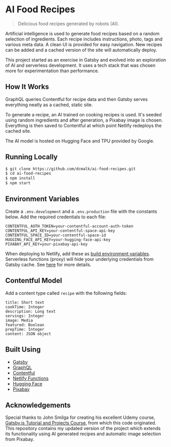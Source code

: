 # AI Food Recipes

> Delicious food recipes generated by robots (AI).

Artificial intelligence is used to generate food recipes based on a random selection of ingredients. Each recipe includes instructions, photo, tags and various meta data. A clean UI is provided for easy navigation. New recipes can be added and a cached version of the site will automatically deploy.

This project started as an exercise in Gatsby and evolved into an exploration of AI and serverless development. It uses a tech stack that was chosen more for experimentation than performance.

## How It Works

GraphQL queries Contentful for recipe data and then Gatsby serves everything neatly as a cached, static site.

To generate a recipe, an AI trained on cooking recipes is used. It's seeded using random ingredients and after generation, a Pixabay image is chosen. Everything is then saved to Contentful at which point Netlify redeploys the cached site.

The AI model is hosted on Hugging Face and TPU provided by Google.

## Running Locally

```bash
$ git clone https://github.com/dcmalk/ai-food-recipes.git
$ cd ai-food-recipes
$ npm install
$ npm start
```

## Environment Variables

Create a `.env.development` and a `.env.production` file with the constants below. Add the required credentials to each file:

```
CONTENTFUL_AUTH_TOKEN=your-contentful-account-auth-token
CONTENTFUL_API_KEY=your-contentful-space-api-key
CONTENTFUL_SPACE_ID=your-contentful-space-id
HUGGING_FACE_API_KEY=your-hugging-face-api-key
PIXABAY_API_KEY=your-pixabay-api-key
```

When deploying to Netlify, add these as [build environment variables](https://docs.netlify.com/configure-builds/environment-variables/). Serverless functions (proxy) will hide your underlying credentials from Gatsby cache. See [here](https://github.com/dcmalk/ai-food-recipes/pull/1) for more details.

## Contentful Model

Add a content type called `recipe` with the following fields:

```
title: Short text
cookTime: Integer
description: Long text
servings: Integer
image: Media
featured: Boolean
prepTime: Integer
content: JSON object
```

## Built Using

- [Gatsby](https://www.gatsbyjs.com/)
- [GraphQL](https://graphql.org/)
- [Contentful](https://www.contentful.com/)
- [Netlify Functions](https://www.netlify.com/products/functions/)
- [Hugging Face](https://huggingface.co/)
- [Pixabay](https://pixabay.com/)

## Acknowledgements

Special thanks to John Smilga for creating his excellent Udemy course, [Gatsby.js Tutorial and Projects Course](https://www.udemy.com/course/gatsby-tutorial-and-projects-course/), from which this code originated. This repository contains my updated version of the project which extends its functionality using AI generated recipes and automatic image selection from Pixabay.
